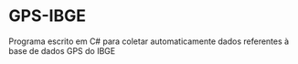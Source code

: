 # GPS-IBGE
Programa escrito em C# para coletar automaticamente dados referentes à base de dados GPS do IBGE
